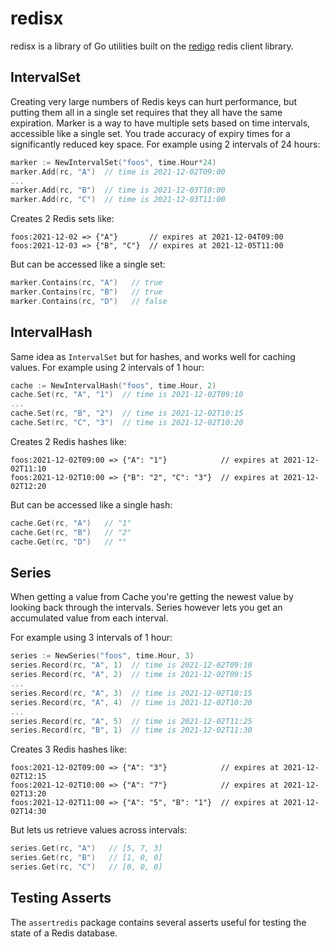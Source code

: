 # redisx

redisx is a library of Go utilities built on the [redigo](github.com/gomodule/redigo) redis client library.

## IntervalSet

Creating very large numbers of Redis keys can hurt performance, but putting them all in a single set requires that they all have the same expiration. Marker is a way to have multiple sets based on time intervals, accessible like a single set. You trade accuracy of expiry times for a significantly reduced key space. For example using 2 intervals of 24 hours:

```go
marker := NewIntervalSet("foos", time.Hour*24)
marker.Add(rc, "A")  // time is 2021-12-02T09:00
...
marker.Add(rc, "B")  // time is 2021-12-03T10:00
marker.Add(rc, "C")  // time is 2021-12-03T11:00
```

Creates 2 Redis sets like:

```
foos:2021-12-02 => {"A"}       // expires at 2021-12-04T09:00
foos:2021-12-03 => {"B", "C"}  // expires at 2021-12-05T11:00
```

But can be accessed like a single set:

```go
marker.Contains(rc, "A")   // true
marker.Contains(rc, "B")   // true
marker.Contains(rc, "D")   // false
```

## IntervalHash

Same idea as `IntervalSet` but for hashes, and works well for caching values. For example using 2 intervals of 1 hour:

```go
cache := NewIntervalHash("foos", time.Hour, 2)
cache.Set(rc, "A", "1")  // time is 2021-12-02T09:10
...
cache.Set(rc, "B", "2")  // time is 2021-12-02T10:15
cache.Set(rc, "C", "3")  // time is 2021-12-02T10:20
```

Creates 2 Redis hashes like:

```
foos:2021-12-02T09:00 => {"A": "1"}            // expires at 2021-12-02T11:10
foos:2021-12-02T10:00 => {"B": "2", "C": "3"}  // expires at 2021-12-02T12:20
```

But can be accessed like a single hash:

```go
cache.Get(rc, "A")   // "1"
cache.Get(rc, "B")   // "2"
cache.Get(rc, "D")   // ""
```

## Series

When getting a value from Cache you're getting the newest value by looking back through the intervals. Series however lets you get an accumulated value from each interval.

For example using 3 intervals of 1 hour:

```go
series := NewSeries("foos", time.Hour, 3)
series.Record(rc, "A", 1)  // time is 2021-12-02T09:10
series.Record(rc, "A", 2)  // time is 2021-12-02T09:15
...
series.Record(rc, "A", 3)  // time is 2021-12-02T10:15
series.Record(rc, "A", 4)  // time is 2021-12-02T10:20
...
series.Record(rc, "A", 5)  // time is 2021-12-02T11:25
series.Record(rc, "B", 1)  // time is 2021-12-02T11:30
```

Creates 3 Redis hashes like:

```
foos:2021-12-02T09:00 => {"A": "3"}            // expires at 2021-12-02T12:15
foos:2021-12-02T10:00 => {"A": "7"}            // expires at 2021-12-02T13:20
foos:2021-12-02T11:00 => {"A": "5", "B": "1"}  // expires at 2021-12-02T14:30
```

But lets us retrieve values across intervals:

```go
series.Get(rc, "A")   // [5, 7, 3]
series.Get(rc, "B")   // [1, 0, 0]
series.Get(rc, "C")   // [0, 0, 0]
```

## Testing Asserts

The `assertredis` package contains several asserts useful for testing the state of a Redis database.